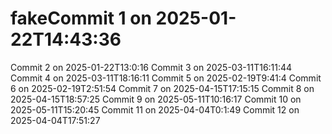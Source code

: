 # fakeCommit 1 on 2025-01-22T14:43:36
Commit 2 on 2025-01-22T13:0:16
Commit 3 on 2025-03-11T16:11:44
Commit 4 on 2025-03-11T18:16:11
Commit 5 on 2025-02-19T9:41:4
Commit 6 on 2025-02-19T2:51:54
Commit 7 on 2025-04-15T17:15:15
Commit 8 on 2025-04-15T18:57:25
Commit 9 on 2025-05-11T10:16:17
Commit 10 on 2025-05-11T15:20:45
Commit 11 on 2025-04-04T0:1:49
Commit 12 on 2025-04-04T17:51:27
